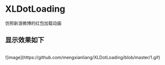 # XLDotLoading
仿照新浪微博的红包加载动画
 <br>
## 显示效果如下
 <br>
 ![image](https://github.com/mengxianliang/XLDotLoading/blob/master/1.gif)

